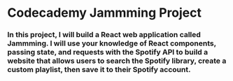 # Codecademy Jammming Project

### In this project, I will build a React web application called Jammming. I will use your knowledge of React components, passing state, and requests with the Spotify API to build a website that allows users to search the Spotify library, create a custom playlist, then save it to their Spotify account.


